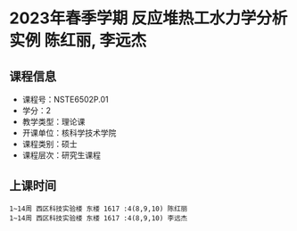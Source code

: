 # 2023年春季学期 反应堆热工水力学分析实例 陈红丽, 李远杰






## 课程信息

- 课程号：NSTE6502P.01
- 学分：2
- 教学类型：理论课
- 开课单位：核科学技术学院
- 课程类别：硕士
- 课程层次：研究生课程

## 上课时间

```
1~14周 西区科技实验楼 东楼 1617 :4(8,9,10) 陈红丽
1~14周 西区科技实验楼 东楼 1617 :4(8,9,10) 李远杰
```

